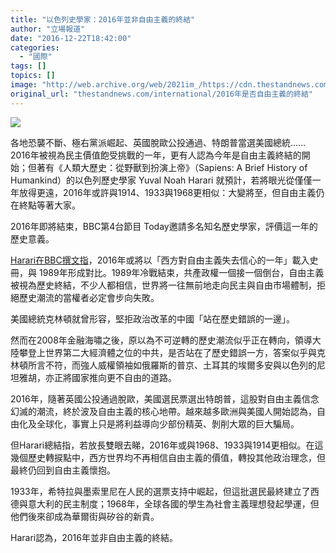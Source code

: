 ```yaml
---
title: "以色列史學家：2016年並非自由主義的終結"
author: "立場報道"
date: "2016-12-22T18:42:00"
categories:
  - "國際"
tags: []
topics: []
image: "http://web.archive.org/web/2021im_/https://cdn.thestandnews.com/media/photos/cache/ha-01_nPwJg_1200x0.png"
original_url: "thestandnews.com/international/2016年是否自由主義的終結"
---
```

![](http://web.archive.org/web/2021im_/https://cdn.thestandnews.com/media/photos/cache/ha-01_nPwJg_1200x0.png)

各地恐襲不斷、極右黨派崛起、英國脫歐公投通過、特朗普當選美國總統…… 2016年被視為民主價值飽受挑戰的一年，更有人認為今年是自由主義終結的開始；但著有《人類大歷史：從野獸到扮演上帝》（Sapiens: A Brief History of Humankind）的以色列歷史學家 Yuval Noah Harari 就預計，若將眼光從僅僅一年放得更遠，2016年或許與1914、1933與1968更相似：大變將至，但自由主義仍在終點等著大家。

2016年即將結束，BBC第4台節目 Today邀請多名知名歷史學家，評價這一年的歷史意義。

[Harari在BBC撰文指](http://web.archive.org/web/20210628094717/http://www.bbc.com/news/world-38302729)，2016年或將以「西方對自由主義失去信心的一年」載入史冊，與 1989年形成對比。1989年冷戰結束，共產政權一個接一個倒台，自由主義被視為歷史終結，不少人都相信，世界將一往無前地走向民主與自由市場體制，拒絕歷史潮流的當權者必定會步向失敗。

美國總統克林頓就曾形容，堅拒政治改革的中國「站在歷史錯誤的一邊」。

然而在2008年金融海嘯之後，原以為不可逆轉的歷史潮流似乎正在轉向，領導大陸攀登上世界第二大經濟體之位的中共，是否站在了歷史錯誤一方，答案似乎與克林頓所言不符，而強人威權領袖如俄羅斯的普京、土耳其的埃爾多安與以色列的尼坦雅胡，亦正將國家推向更不自由的道路。

2016年，隨著英國公投通過脫歐，美國選民票選出特朗普，這股對自由主義信念幻滅的潮流，終於波及自由主義的核心地帶。越來越多歐洲與美國人開始認為，自由化及全球化，事實上只是將利益導向少部份精英、剝削大眾的巨大騙局。

但Harari總結指，若放長雙眼去睇，2016年或與1968、1933與1914更相似。在這幾個歷史轉捩點中，西方世界均不再相信自由主義的價值，轉投其他政治理念，但最終仍回到自由主義懷抱。

1933年，希特拉與墨索里尼在人民的選票支持中崛起，但這批選民最終建立了西德與意大利的民主制度；1968年，全球各國的學生為社會主義理想發起學運，但他們後來卻成為華爾街與矽谷的新貴。

Harari認為，2016年並非自由主義的終結。